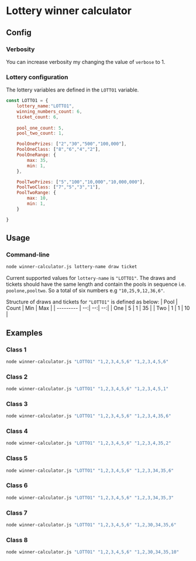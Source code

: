 # Lottery winner calculator
## Config
### Verbosity
You can increase verbosity my changing the value of `verbose` to 1.
### Lottery configuration
The lottery variables are defined in the `LOTTO1` variable.
```javascript
const LOTTO1 = {
    lottery_name:"LOTTO1",
    winning_numbers_count: 6,
    ticket_count: 6,
    
    pool_one_count: 5,
    pool_two_count: 1,

    PoolOnePrizes: ["2","30","500","100,000"],
    PoolOneClass: ["8","6","4","2"],
    PoolOneRange: {
        max: 35,
        min: 1,
    },

    PoolTwoPrizes: ["5","100","10,000","10,000,000"],
    PoolTwoClass: ["7","5","3","1"],
    PoolTwoRange: {
        max: 10,
        min: 1,
    }

}
```
## Usage
### Command-line
```bash
node winner-calculator.js lottery-name draw ticket
```
Current supported values for `lottery-name` is `"LOTTO1"`. The draws and tickets should have the same length and contain the pools in sequence i.e. `poolone,pooltwo`. So a total of six numbers e.g `"10,25,9,12,36,6"`.

Structure of draws and tickets for `"LOTTO1"` is defined as below:
| Pool      |  Count |   Min    |  Max      |
| --------- |     --:|       --:|        --:|
| One       | 5      | 1        | 35        |
| Two       | 1      | 1        | 10        |


## Examples
### Class 1

```bash
node winner-calculator.js "LOTTO1" "1,2,3,4,5,6" "1,2,3,4,5,6"
```
### Class 2

```bash
node winner-calculator.js "LOTTO1" "1,2,3,4,5,6" "1,2,3,4,5,1"
```

### Class 3

```bash
node winner-calculator.js "LOTTO1" "1,2,3,4,5,6" "1,2,3,4,35,6"
```

### Class 4

```bash
node winner-calculator.js "LOTTO1" "1,2,3,4,5,6" "1,2,3,4,35,2"
```

### Class 5

```bash
node winner-calculator.js "LOTTO1" "1,2,3,4,5,6" "1,2,3,34,35,6"
```

### Class 6

```bash
node winner-calculator.js "LOTTO1" "1,2,3,4,5,6" "1,2,3,34,35,3"
```


### Class 7

```bash
node winner-calculator.js "LOTTO1" "1,2,3,4,5,6" "1,2,30,34,35,6"
```

### Class 8

```bash
node winner-calculator.js "LOTTO1" "1,2,3,4,5,6" "1,2,30,34,35,10"
```

